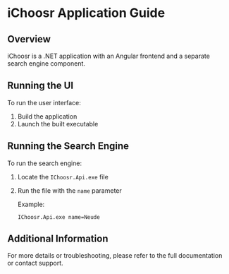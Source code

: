 # iChoosr Application Guide

## Overview
iChoosr is a .NET application with an Angular frontend and a separate search engine component.

## Running the UI
To run the user interface:

1. Build the application
2. Launch the built executable

## Running the Search Engine
To run the search engine:

1. Locate the `IChoosr.Api.exe` file
2. Run the file with the `name` parameter
   
   Example:
   ```
   IChoosr.Api.exe name=Neude
   ```

## Additional Information
For more details or troubleshooting, please refer to the full documentation or contact support.
